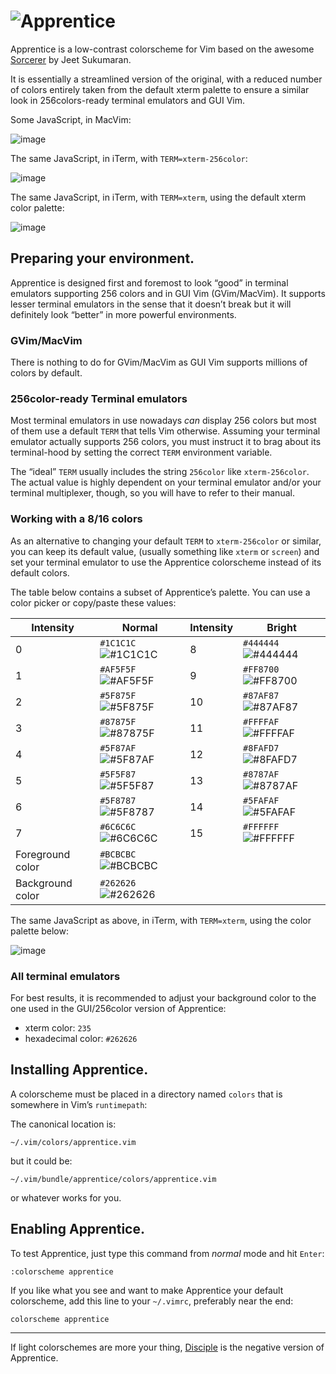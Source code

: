# ![Apprentice](http://romainl.github.io/Apprentice/images/logo.png)

Apprentice is a low-contrast colorscheme for Vim based on the awesome [Sorcerer](http://www.vim.org/scripts/script.php?script_id=3299) by Jeet Sukumaran.

It is essentially a streamlined version of the original, with a reduced number of colors entirely taken from the default xterm palette to ensure a similar look in 256colors-ready terminal emulators and GUI Vim.

Some JavaScript, in MacVim:

![image](http://romainl.github.io/Apprentice/images/0MacVim.png)

The same JavaScript, in iTerm, with `TERM=xterm-256color`:

![image](http://romainl.github.io/Apprentice/images/0256term.png)

The same JavaScript, in iTerm, with `TERM=xterm`, using the default xterm color palette:

![image](http://romainl.github.io/Apprentice/images/016termxterm.png)

## Preparing your environment.

Apprentice is designed first and foremost to look “good” in terminal emulators supporting 256 colors and in GUI Vim (GVim/MacVim). It supports lesser terminal emulators in the sense that it doesn’t break but it will definitely look “better” in more powerful environments.

### GVim/MacVim

There is nothing to do for GVim/MacVim as GUI Vim supports millions of colors by default.

### 256color-ready Terminal emulators

Most terminal emulators in use nowadays *can* display 256 colors but most of them use a default `TERM` that tells Vim otherwise. Assuming your terminal emulator actually supports 256 colors, you must instruct it to brag about its terminal-hood by setting the correct `TERM` environment variable.

The “ideal” `TERM` usually includes the string `256color` like `xterm-256color`. The actual value is highly dependent on your terminal emulator and/or your terminal multiplexer, though, so you will have to refer to their manual.

### Working with a 8/16 colors

As an alternative to changing your default `TERM` to `xterm-256color` or similar, you can keep its default value, (usually something like `xterm` or `screen`) and set your terminal emulator to use the Apprentice colorscheme instead of its default colors.

The table below contains a subset of Apprentice’s palette. You can use a color picker or copy/paste these values:

| Intensity | Normal                                                                      | Intensity | Bright                                                                      |
|-----------|-----------------------------------------------------------------------------|-----------|-----------------------------------------------------------------------------|
| 0         | `#1C1C1C` ![#1C1C1C](http://romainl.github.io/Apprentice/images/1c1c1c.png) | 8         | `#444444` ![#444444](http://romainl.github.io/Apprentice/images/444444.png) |
| 1         | `#AF5F5F` ![#AF5F5F](http://romainl.github.io/Apprentice/images/af5f5f.png) | 9         | `#FF8700` ![#FF8700](http://romainl.github.io/Apprentice/images/ff8700.png) |
| 2         | `#5F875F` ![#5F875F](http://romainl.github.io/Apprentice/images/5f875f.png) | 10        | `#87AF87` ![#87AF87](http://romainl.github.io/Apprentice/images/87af87.png) |
| 3         | `#87875F` ![#87875F](http://romainl.github.io/Apprentice/images/87875f.png) | 11        | `#FFFFAF` ![#FFFFAF](http://romainl.github.io/Apprentice/images/ffffaf.png) |
| 4         | `#5F87AF` ![#5F87AF](http://romainl.github.io/Apprentice/images/5f87af.png) | 12        | `#8FAFD7` ![#8FAFD7](http://romainl.github.io/Apprentice/images/8fafd7.png) |
| 5         | `#5F5F87` ![#5F5F87](http://romainl.github.io/Apprentice/images/5f5f87.png) | 13        | `#8787AF` ![#8787AF](http://romainl.github.io/Apprentice/images/8787af.png) |
| 6         | `#5F8787` ![#5F8787](http://romainl.github.io/Apprentice/images/5f8787.png) | 14        | `#5FAFAF` ![#5FAFAF](http://romainl.github.io/Apprentice/images/5fafaf.png) |
| 7         | `#6C6C6C` ![#6C6C6C](http://romainl.github.io/Apprentice/images/6c6c6c.png) | 15        | `#FFFFFF` ![#FFFFFF](http://romainl.github.io/Apprentice/images/ffffff.png) |
| Foreground color | `#BCBCBC` ![#BCBCBC](http://romainl.github.io/Apprentice/images/bcbcbc.png)                                                                                  |||
| Background color | `#262626` ![#262626](http://romainl.github.io/Apprentice/images/262626.png)                                                                                  |||

The same JavaScript as above, in iTerm, with `TERM=xterm`, using the color palette below:

![image](http://romainl.github.io/Apprentice/images/016termapprentice.png)


### All terminal emulators

For best results, it is recommended to adjust your background color to the one used in the GUI/256color version of Apprentice:

* xterm color: `235`
* hexadecimal color: `#262626`

## Installing Apprentice.

A colorscheme must be placed in a directory named `colors` that is somewhere in Vim’s `runtimepath`:

The canonical location is:

    ~/.vim/colors/apprentice.vim

but it could be:

    ~/.vim/bundle/apprentice/colors/apprentice.vim

or whatever works for you.

## Enabling Apprentice.

To test Apprentice, just type this command from *normal* mode and hit `Enter`:

    :colorscheme apprentice

If you like what you see and want to make Apprentice your default colorscheme, add this line to your `~/.vimrc`, preferably near the end:

    colorscheme apprentice

---

If light colorschemes are more your thing, [Disciple](https://github.com/romainl/Disciple) is the negative version of Apprentice.
